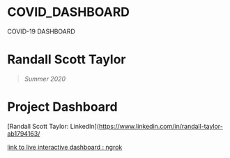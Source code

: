 # COVID_DASHBOARD
COVID-19 DASHBOARD 

# Randall Scott Taylor 
>  *Summer 2020*
# Project Dashboard 


[Randall Scott Taylor: LinkedIn](https://www.linkedin.com/in/randall-taylor-ab1794163/

[link to live interactive dashboard : ngrok](http://tayloranalytics.ngrok.io/)

